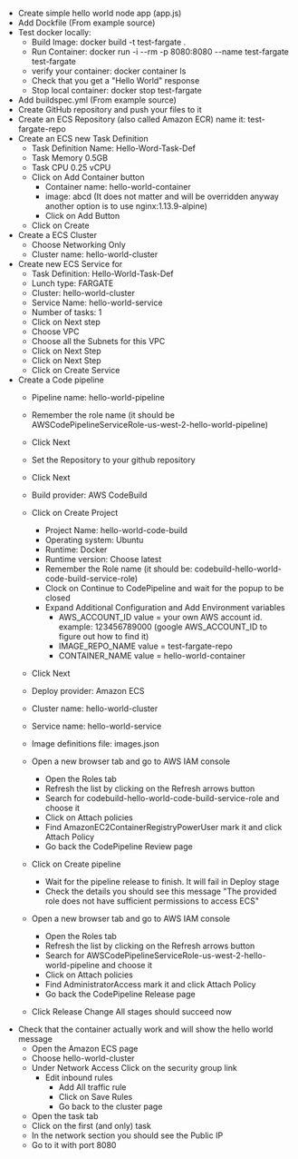 - Create simple hello world node app (app.js)
- Add Dockfile (From example source)
- Test docker locally:
    - Build Image: docker build -t test-fargate .
    - Run Container: docker run -i --rm -p 8080:8080 --name test-fargate test-fargate
    - verify your container: docker container ls
    - Check that you get a "Hello World" response
    - Stop local container: docker stop test-fargate
- Add buildspec.yml (From example source)
- Create GitHub repository and push your files to it
- Create an ECS Repository (also called Amazon ECR) name it: test-fargate-repo
- Create an ECS new Task Definition
    - Task Definition Name: Hello-Word-Task-Def
    - Task Memory 0.5GB
    - Task CPU 0.25 vCPU
    - Click on Add Container button
        - Container name: hello-world-container
        - image: abcd (It does not matter and will be overridden anyway another option is to use nginx:1.13.9-alpine)
        - Click on Add Button
    - Click on Create
- Create a ECS Cluster
    - Choose Networking Only
    - Cluster name: hello-world-cluster
- Create new ECS Service for 
    - Task Definition: Hello-World-Task-Def
    - Lunch type: FARGATE
    - Cluster: hello-world-cluster
    - Service Name: hello-world-service
    - Number of tasks: 1
    - Click on Next step
    - Choose VPC
    - Choose all the Subnets for this VPC
    - Click on Next Step
    - Click on Next Step
    - Click on Create Service
- Create a Code pipeline
    - Pipeline name: hello-world-pipeline
    - Remember the role name (it should be AWSCodePipelineServiceRole-us-west-2-hello-world-pipeline)
    - Click Next
    - Set the Repository to your github repository
    - Click Next
    - Build provider: AWS CodeBuild
    - Click on Create Project
        - Project Name: hello-world-code-build
        - Operating system: Ubuntu
        - Runtime: Docker
        - Runtime version: Choose latest
        - Remember the Role name (it should be: codebuild-hello-world-code-build-service-role)
        - Clock on Continue to CodePipeline and wait for the popup to be closed
        - Expand Additional Configuration and Add Environment variables
            - AWS_ACCOUNT_ID value = your own AWS account id. example: 123456789000 (google AWS_ACCOUNT_ID to figure out how to find it)
            - IMAGE_REPO_NAME value = test-fargate-repo
            - CONTAINER_NAME value = hello-world-container
            
    - Click Next   
    - Deploy provider: Amazon ECS
    - Cluster name: hello-world-cluster
    - Service name: hello-world-service
    - Image definitions file: images.json
    - Open a new browser tab and go to AWS IAM console
        - Open the Roles tab
        - Refresh the list by clicking  on the Refresh arrows button
        - Search for codebuild-hello-world-code-build-service-role and choose it
        - Click on Attach policies
        - Find AmazonEC2ContainerRegistryPowerUser mark it and click Attach Policy
        - Go back the CodePipeline Review page
    - Click on Create pipeline
        - Wait for the pipeline release to finish. It will fail in Deploy stage
        - Check the details you should see this message "The provided role does not have sufficient permissions to access ECS"
    - Open a new browser tab and go to AWS IAM console
        - Open the Roles tab
        - Refresh the list by clicking  on the Refresh arrows button
        - Search for AWSCodePipelineServiceRole-us-west-2-hello-world-pipeline and choose it
        - Click on Attach policies
        - Find AdministratorAccess mark it and click Attach Policy
        - Go back the CodePipeline Release page
    - Click Release Change All stages should succeed now
- Check that the container actually work and will show the hello world message
    - Open the Amazon ECS page
    - Choose hello-world-cluster
    - Under Network Access Click on the security group link
        - Edit inbound rules
            - Add All traffic rule
            - Click on Save Rules
            - Go back to the cluster page
    - Open the task tab
    - Click on the first (and only) task
    - In the network section you should see the Public IP
    - Go to it with port 8080
    
    
    
    
        
